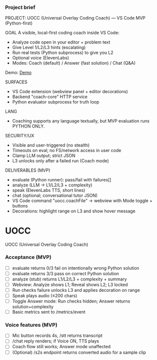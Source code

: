 ### Project brief

PROJECT: UOCC (Universal Overlay Coding Coach) — VS Code MVP (Python-first)

GOAL
A visible, local-first coding coach inside VS Code:
- Analyze code open in your editor + problem text
- Give Level 1/L2/L3 hints (escalating)
- Run real tests (Python subprocess) to give you L2
- Optional voice (ElevenLabs)
- Modes: Coach (default) / Answer (fast solution) / Chat (Q&A)

Demo: <a href="https://x.com/NSURYA10/status/1970719039124365495">Demo</a>

SURFACES
- VS Code extension (webview panel + editor decorations)
- Backend "coach-core" HTTP service
- Python evaluator subprocess for truth loop

LANG
- Coaching supports any language textually, but MVP evaluation runs PYTHON ONLY.

SECURITY/UX
- Visible and user-triggered (no stealth)
- Timeouts on eval; no FS/network access in user code
- Clamp LLM output; strict JSON
- L3 unlocks only after a failed run (Coach mode)

DELIVERABLES (MVP)
- evaluate (Python runner): pass/fail with failures[]
- analyze (LLM → L1/L2/L3 + complexity)
- speak (ElevenLabs TTS, short lines)
- chat (optional; conversational tutor JSON)
- VS Code command "uocc.coachFile" → webview with Mode toggle + buttons
- Decorations: highlight range on L3 and show hover message

# UOCC
UOCC (Universal Overlay Coding Coach)

### Acceptance (MVP)

- [ ] evaluate returns 0/3 fail on intentionally wrong Python solution
- [ ] evaluate returns 3/3 pass on correct Python solution
- [ ] analyze (stub) returns L1/L2/L3 + complexity + summary
- [ ] Webview: Analyze shows L1; Reveal shows L2; L3 locked
- [ ] Run checks failure unlocks L3 and applies decoration on range
- [ ] Speak plays audio (≤200 chars)
- [ ] Toggle Answer mode: Run checks hidden; Answer returns solution+complexity
- [ ] Basic metrics sent to /metrics/event

### Voice features (MVP)
- [ ] Mic button records 4s, /stt returns transcript
- [ ] /chat reply renders; if Voice ON, TTS plays
- [ ] Coach flow still works; Answer mode unaffected
- [ ] (Optional) /s2s endpoint returns converted audio for a sample clip
